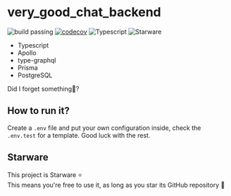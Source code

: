 # very_good_chat_backend

![build passing](https://github.com/aouahib/very_good_chat_backend/actions/workflows/node.js.yml/badge.svg)
[![codecov](https://codecov.io/gh/aouahib/very_good_chat_backend/branch/main/graph/badge.svg?token=TBIPPXXDFT)](https://codecov.io/gh/aouahib/very_good_chat_backend)
![Typescript][typescript-badge]
![Starware][starware]

- Typescript
- Apollo
- type-graphql
- Prisma
- PostgreSQL

Did I forget something🤔?

## How to run it?

Create a `.env` file and put your own configuration inside, check the `.env.test` for a template. Good luck with the rest.


## Starware

This project is Starware ⭐  
This means you're free to use it, as long as you star its GitHub repository 🙌

[starware]:https://img.shields.io/badge/⭐-Starware-f5a91a?labelColor=black
[typescript-badge]:https://camo.githubusercontent.com/0f9fcc0ac1b8617ad4989364f60f78b2d6b32985ad6a508f215f14d8f897b8d3/68747470733a2f2f62616467656e2e6e65742f62616467652f547970655363726970742f7374726963742532302546302539462539322541412f626c7565
